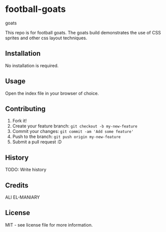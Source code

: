 # football-goats
goats

This repo is for football goats. The goats build demonstrates the use of CSS sprites and other css layout techniques.

## Installation

No installation is required.

## Usage

Open the index file in your browser of choice.

## Contributing

1. Fork it!
2. Create your feature branch: `git checkout -b my-new-feature`
3. Commit your changes: `git commit -am 'Add some feature'`
4. Push to the branch: `git push origin my-new-feature`
5. Submit a pull request :D

## History

TODO: Write history

## Credits

ALI EL-MANIARY

## License

MIT - see license file for more information.